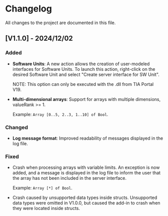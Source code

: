 # Changelog
All changes to the project are documented in this file.

## [V1.1.0] - 2024/12/02
### Added
- **Software Units**: A new action allows the creation of user-modeled interfaces for Software Units. To launch this action, right-click on the desired Software Unit and select "Create server interface for SW Unit".

    NOTE: This option can only be executed with the .dll from TIA Portal V19.
- **Multi-dimensional arrays**: Support for arrays with multiple dimensions, valueRank >= 1.

    Example: `Array [0..5, 2..3, 1..10] of Bool`.

### Changed
- **Log message format**: Improved readability of messages displayed in the log file.

### Fixed
- Crash when processing arrays with variable limits. An exception is now added, and a message is displayed in the log file to inform the user that the array has not been included in the server interface.

    Example: `Array [*] of Bool`.

- Crash caused by unsupported data types inside structs. Unsupported data types were omitted in V1.0.0, but caused the add-in to crash when they were located inside structs.